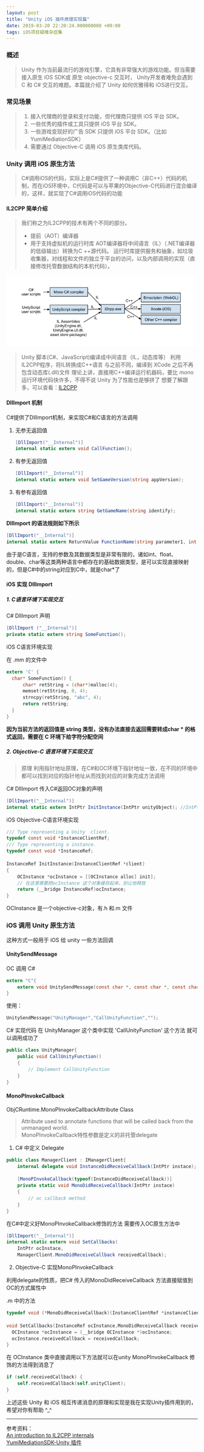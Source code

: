 ```yaml
---
layout: post
title: "Unity iOS 插件原理实现篇"
date: 2019-03-20 22:20:24.000000000 +09:00
tags: iOS项目疑难杂症集
---
```

### 概述

>Unity 作为当前最流行的游戏引擎，它具有非常强大的游戏功能。但当需要接入原生 iOS SDK或 原生 objective-c 交互时， Unity开发者难免会遇到 C 和 C# 交互的难题。本篇就介绍了 Unity 如何优雅得和 iOS进行交互。

### 常见场景

>1. 接入代理商的登录和支付功能，但代理商只提供  iOS 平台 SDK。
>2. 一些优秀的插件或工具只提供 iOS 平台 SDK。
>3. 一些游戏变现好的广告 SDK 只提供 iOS 平台 SDK。（比如 YumiMediationSDK）
>4. 需要通过 Objective-C 调用 iOS 原生类库代码。

### Unity 调用 iOS 原生方法
>C#调用iOS的代码，实际上是C#提供了一种调用C（非C++）代码的机制，而在iOS环境中，C代码是可以与苹果的Objective-C代码进行混合编译的，这样，就实现了C#调用iOS代码的功能

#### IL2CPP 简单介绍
> 我们称之为IL2CPP的技术有两个不同的部分。
>
> - 提前（AOT）编译器
> - 用于支持虚拟机的运行时库
>   AOT编译器将中间语言（IL）（.NET编译器的低级输出）转换为C ++源代码。 运行时库提供服务和抽象，如垃圾收集器，对线程和文件的独立于平台的访问，以及内部调用的实现（直接修改托管数据结构的本机代码）。

![ll2cpp示例](/image/ll2cpp.png "示例图")
> Unity 脚本(C#、JavaScript)编译成中间语言（IL，动态库等）
> 利用IL2CPP程序，将IL转换成C++语言
> 与之前不同，编译到 XCode 之后不再包含动态库(.dll)文件
> 理论上讲，直接用C++编译运行机器码，要比 mono 运行环境代码快许多，不得不说 Unity 为了性能也是够拼了
> 想要了解跟多，可以查看：[IL2CPP](http://blogs.unity3d.com/2015/05/06/an-introduction-to-ilcpp-internals/)


#### DllImport 机制
C#提供了DllImport机制，来实现C#和C语言的方法调用

1. 无参无返回值

   ```c#
   [DllImport("__Internal")]
   internal static extern void CallFunction();
   ```
2. 有参无返回值

   ```c#
   [DllImport("__Internal")]
   internal static extern void SetGameVersion(string appVersion);
   ```
3. 有参有返回值

   ```c#
   [DllImport("__Internal")]
   internal static extern string GetGameName(string identify);
   ```

**DllImport 的语法规则如下所示** 
```c#
[DllImport("__Internal")]
internal static extern ReturnValue FunctionName(string parameter1, int parameter1);
```
由于是C语言，支持的参数及其数据类型是非常有限的，诸如int、float、double、char等这类两种语言中都存在的基础数据类型，是可以实现直接映射的，但是C#中的string对应到C中，就是char*了

#### iOS 实现 DllImport
##### 1. C语言环境下实现交互

C# DllImport 声明



```c#
[DllImport ("__Internal")]
private static extern string SomeFunction();
```

iOS C语言环境实现

 在 .mm 的文件中
```c
extern 'C' {
  char* SomeFunction() {
      char* retString = (char*)malloc(4);
      memset(retString, 0, 4);
      strncpy(retString, "abc", 4);
      return retString;
  }
}
```
**因为当前方法的返回值是 string 类型，没有办法直接去返回需要转成char * 的格式返回，需要在 C 环境下给字符分配空间**

##### 2. Objective-C 语言环境下实现交互
> 原理
> 利用指针地址原理，在C#和OC环境下指针地址一致，在不同的环境中都可以找到对应的指针地址从而找到对应的对象完成方法调用

C# DllImport 传入C#返回OC对象的声明

```c#
[DllImport("__Internal")]
internal static extern IntPtr InitInstance(IntPtr unityObject); //IntPtr 返回值是一个OC对象
```

iOS Objective-C语言环境实现

```objective-c
/// Type representing a Unity  client.
typedef const void *InstanceClientRef;
/// Type representing a instance.
typedef const void *InstanceRef;

InstanceRef InitInstance(InstanceClientRef *client)
{
    OCInstance *ocInstance = [[OCInstance alloc] init];
    // 在这里需要把ocInstance 这个对象缓存起来，别让他释放 
    return (__bridge InstanceRef)ocInstance;
}
```


OCInstance 是一个objective-c对象，有.h 和.m 文件


### iOS 调用 Unity 原生方法
这种方式一般用于 iOS 给 unity 一些方法回调

#### UnitySendMessage

OC 调用 C#

```C
extern "C"{
    extern void UnitySendMessage(const char *, const char *, const char *);
}
```

使用：

```objective-c
UnitySendMessage("UnityManager","CallUnityFunction","");
```

C# 实现代码
在 UnityManager 这个类中实现 'CallUnityFunction' 这个方法 就可以调用成功了

```c#
public class UnityManager{
    public void CallUnityFunction()
    {
        // Implement CallUnityFunction
    }
}
```
#### MonoPInvokeCallback
ObjCRuntime.MonoPInvokeCallbackAttribute Class
>Attribute used to annotate functions that will be called back from the unmanaged world.<br>
>MonoPInvokeCallback特性参数是定义的非托管delegate

1. C# 中定义 Delegate

```c#
public class ManagerClient : IManagerClient{
    internal delegate void InstanceDidReceiveCallback(IntPtr instace);

    [MonoPInvokeCallback(typeof(InstanceDidReceiveCallback))]
    private static void MonoDidReceiveCallback(IntPtr instace)
    {
        // oc callback method
    }
}

```
在C#中定义好MonoPInvokeCallback修饰的方法 需要传入OC原生方法中

```c#
[DllImport("__Internal")]
internal static extern void SetCallbacks(
    IntPtr ocInstace,
    ManagerClient.MonoDidReceiveCallback receivedCallback);
```

2. Objective-C 实现MonoPInvokeCallback

利用delegate的性质，把C# 传入的MonoDidReceiveCallback 方法直接赋值到OC的方式属性中

.m 中的方法

```objective-c
typedef void (*MonoDidReceiveCallback)(InstanceClientRef *instanceClient);

void SetCallbacks(InstanceRef ocInstance,MonoDidReceiveCallback receivedCallback,){
  OCInstance *ocInstance = (__bridge OCInstance *)ocInstance;
  ocInstance.receivedCallback = receivedCallback;
}
```
在 OCInstance 类中直接调用以下方法就可以在unity MonoPInvokeCallback 修饰的方法得到消息了
```objective-c
if (self.receivedCallback) {
    self.receivedCallback(self.unityClient);
}
```

上述这些 Unity 和 iOS 相互传递消息的原理和实现是我在实现Unity插件用到的，希望对你有帮助 ^_^

---
参考资料：<br>
[An introduction to IL2CPP internals](https://blogs.unity3d.com/2015/05/06/an-introduction-to-ilcpp-internals/)<br>
[YumiMediationSDK-Unity 插件](https://github.com/yumimobi/YumiMediationSDK-Unity/tree/master/Assets/YumiMediationSDK/Platforms/iOS)
